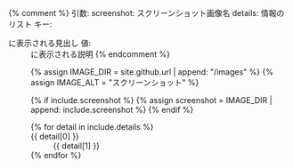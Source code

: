 {% comment %}
  引数:
    screenshot: スクリーンショット画像名
    details: 情報のリスト
      キー: <dt>に表示される見出し
      値: <dd>に表示される説明
{% endcomment %}

{% assign IMAGE_DIR = site.github.url | append: "/images" %}
{% assign IMAGE_ALT = "スクリーンショット" %}

<p>
  {% if include.screenshot %}
    {% assign screenshot = IMAGE_DIR | append: include.screenshot %}
    <amp-img
      class  = "screenshot"
      layout = "responsive"
      height = "1"
      width  = "2"
      alt    = "{{ IMAGE_ALT }}"
      src    = "{{ screenshot }}"
      tabindex>
    </amp-img>
  {% endif %}

  <dl>
    {% for detail in include.details %}
      <dt>{{ detail[0] }}</dt>
      <dd>{{ detail[1] }}</dd>
    {% endfor %}
  </dl>
</p>
